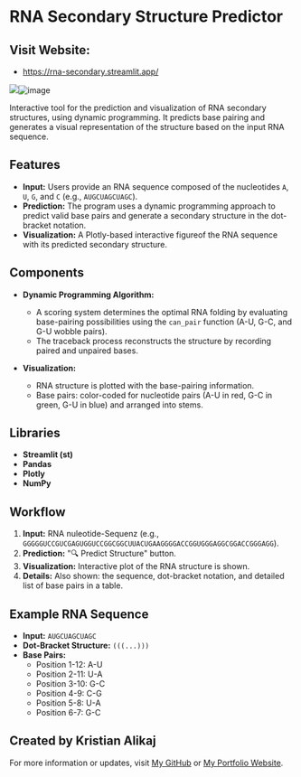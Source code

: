 # RNA Secondary Structure Predictor

## Visit Website:
- https://rna-secondary.streamlit.app/

<img src="blob:chrome-untrusted://media-app/7cdcde57-db14-41ef-bd44-69f9502a0617" />![image](https://github.com/user-attachments/assets/c512742a-50bc-4a82-9cb0-15f91413680b)


Interactive tool for the prediction and visualization of RNA secondary structures, using dynamic programming. It predicts base pairing and generates a visual representation of the structure based on the input RNA sequence.

## Features

- **Input:** Users provide an RNA sequence composed of the nucleotides `A`, `U`, `G`, and `C` (e.g., `AUGCUAGCUAGC`).
- **Prediction:** The program uses a dynamic programming approach to predict valid base pairs and generate a secondary structure in the dot-bracket notation.
- **Visualization:** A Plotly-based interactive figureof the RNA sequence with its predicted secondary structure.

## Components

- **Dynamic Programming Algorithm:** 
    - A scoring system determines the optimal RNA folding by evaluating base-pairing possibilities using the `can_pair` function (A-U, G-C, and G-U wobble pairs).
    - The traceback process reconstructs the structure by recording paired and unpaired bases.

- **Visualization:** 
    - RNA structure is plotted with the base-pairing information.
    - Base pairs: color-coded for nucleotide pairs (A-U in red, G-C in green, G-U in blue) and arranged into stems.

## Libraries 

- **Streamlit (st)**
- **Pandas**
- **Plotly**
- **NumPy**

## Workflow

1. **Input:** RNA nuleotide-Sequenz (e.g., `GGGGGUCCGUCGAGUGGUCCGGCGGCUUACUGAAGGGGACCGGUGGGAGGCGGACCGGGAGG`).
2. **Prediction:**  "🔍 Predict Structure" button.
3. **Visualization:** Interactive plot of the RNA structure is shown.
4. **Details:** Also shown: the sequence, dot-bracket notation, and detailed list of base pairs in a table.


## Example RNA Sequence

- **Input:** `AUGCUAGCUAGC`
- **Dot-Bracket Structure:** `(((...)))`
- **Base Pairs:** 
  - Position 1-12: A-U
  - Position 2-11: U-A
  - Position 3-10: G-C
  - Position 4-9: C-G
  - Position 5-8: U-A
  - Position 6-7: G-C

## Created by Kristian Alikaj

For more information or updates, visit [My GitHub](https://github.com/kris96tian) or [My Portfolio Website](https://kris96tian.github.io/).
